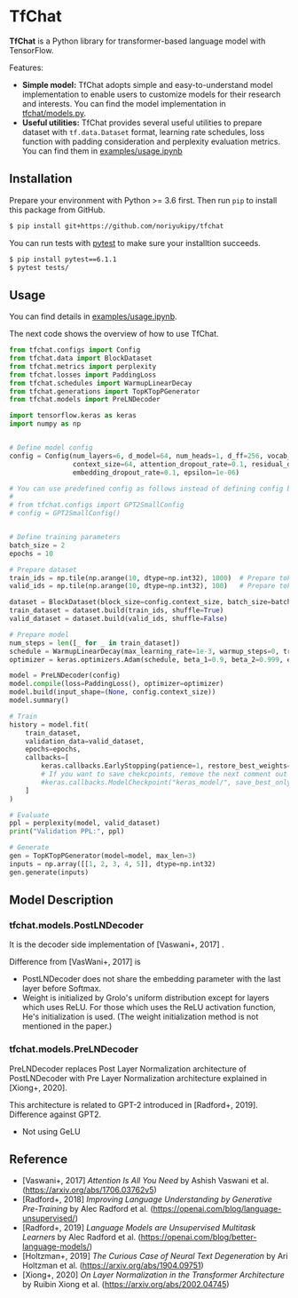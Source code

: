 # TfChat

**TfChat** is a Python library for transformer-based language model with TensorFlow.

Features:

* **Simple model:** TfChat adopts simple and easy-to-understand model implementation to enable users to customize models for their research and interests. You can find the model implementation in [tfchat/models.py](tfchat/models.py).
* **Useful utilities:** TfChat provides several useful utilities to prepare dataset with `tf.data.Dataset` format, learning rate schedules, loss function with padding consideration and perplexity evaluation metrics. You can find them in [examples/usage.ipynb](examples/usage.ipynb)

## Installation

Prepare your environment with Python >= 3.6 first. Then run `pip` to install this package from GitHub.

```sh
$ pip install git+https://github.com/noriyukipy/tfchat
```

You can run tests with [pytest](https://docs.pytest.org/en/stable/) to make sure your installtion succeeds.

```sh
$ pip install pytest==6.1.1
$ pytest tests/
```

## Usage

You can find details in [examples/usage.ipynb](examples/usage.ipynb).

The next code shows the overview of how to use TfChat.

```py
from tfchat.configs import Config
from tfchat.data import BlockDataset
from tfchat.metrics import perplexity
from tfchat.losses import PaddingLoss
from tfchat.schedules import WarmupLinearDecay
from tfchat.generations import TopKTopPGenerator
from tfchat.models import PreLNDecoder

import tensorflow.keras as keras
import numpy as np


# Define model config
config = Config(num_layers=6, d_model=64, num_heads=1, d_ff=256, vocab_size=100,
                context_size=64, attention_dropout_rate=0.1, residual_dropout_rate=0.1,
                embedding_dropout_rate=0.1, epsilon=1e-06)

# You can use predefined config as follows instead of defining config by yourself
#
# from tfchat.configs import GPT2SmallConfig
# config = GPT2SmallConfig()


# Define training parameters
batch_size = 2
epochs = 10

# Prepare dataset
train_ids = np.tile(np.arange(10, dtype=np.int32), 1000)  # Prepare token ids for training data
valid_ids = np.tile(np.arange(10, dtype=np.int32), 100)   # Prepare token ids for validation data

dataset = BlockDataset(block_size=config.context_size, batch_size=batch_size)
train_dataset = dataset.build(train_ids, shuffle=True)
valid_dataset = dataset.build(valid_ids, shuffle=False)

# Prepare model
num_steps = len([_ for _ in train_dataset])
schedule = WarmupLinearDecay(max_learning_rate=1e-3, warmup_steps=0, training_steps=num_steps*epochs)
optimizer = keras.optimizers.Adam(schedule, beta_1=0.9, beta_2=0.999, epsilon=1e-8, clipnorm=1.0)

model = PreLNDecoder(config)
model.compile(loss=PaddingLoss(), optimizer=optimizer)
model.build(input_shape=(None, config.context_size))
model.summary()

# Train
history = model.fit(
    train_dataset,
    validation_data=valid_dataset,
    epochs=epochs,
    callbacks=[
        keras.callbacks.EarlyStopping(patience=1, restore_best_weights=True),
        # If you want to save chekcpoints, remove the next comment out
        #keras.callbacks.ModelCheckpoint("keras_model/", save_best_only=True)
    ]
)

# Evaluate
ppl = perplexity(model, valid_dataset)
print("Validation PPL:", ppl)

# Generate
gen = TopKTopPGenerator(model=model, max_len=3)
inputs = np.array([[1, 2, 3, 4, 5]], dtype=np.int32)
gen.generate(inputs)
```


## Model Description

### tfchat.models.PostLNDecoder

It is the decoder side implementation of [Vaswani+, 2017] .

Difference from [VasWani+, 2017] is

- PostLNDecoder does not share the embedding parameter with the last layer before Softmax.
- Weight is initialized by Grolo's uniform distribution except for layers which uses ReLU. For those which uses the ReLU activation function, He's initialization is used. (The weight initialization method is not mentioned in the paper.)

### tfchat.models.PreLNDecoder

PreLNDecoder replaces Post Layer Normalization architecture of PostLNDecoder with Pre Layer Normalization architecture explained in [Xiong+, 2020].

This architecture is related to GPT-2 introduced in [Radford+, 2019].
Difference against GPT2.

- Not using GeLU

## Reference

* [Vaswani+, 2017] *Attention Is All You Need* by Ashish Vaswani et al. (https://arxiv.org/abs/1706.03762v5)
* [Radford+, 2018] *Improving Language Understanding by Generative Pre-Training* by Alec Radford et al. (https://openai.com/blog/language-unsupervised/)
* [Radford+, 2019] *Language Models are Unsupervised Multitask Learners* by Alec Radford et al. (https://openai.com/blog/better-language-models/)
* [Holtzman+, 2019] *The Curious Case of Neural Text Degeneration* by Ari Holtzman et al. (https://arxiv.org/abs/1904.09751)
* [Xiong+, 2020] *On Layer Normalization in the Transformer Architecture* by Ruibin Xiong et al. (https://arxiv.org/abs/2002.04745)
